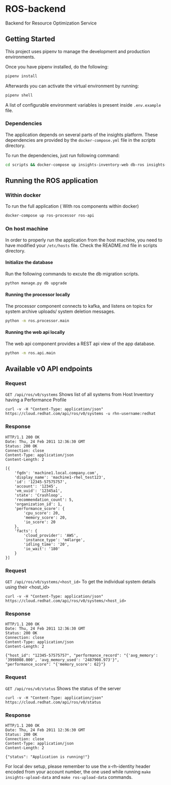 # ROS-backend

Backend for Resource Optimization Service


## Getting Started

This project uses pipenv to manage the development and production environments.

Once you have pipenv installed, do the following:

```bash
pipenv install
```
Afterwards you can activate the virtual environment by running:
```bash
pipenv shell
```

A list of configurable environment variables is present inside `.env.example` file.

### Dependencies
The application depends on several parts of the insights platform. These dependencies are provided by the 
`docker-compose.yml` file in the *scripts* directory.

To run the dependencies, just run following command:
```bash
cd scripts && docker-compose up insights-inventory-web db-ros insights-engine
```
## Running the ROS application
### Within docker
To run the full application ( With ros components within docker)
```bash
docker-compose up ros-processor ros-api
```

### On host machine
In order to properly run the application from the host machine, you need to have modified your `/etc/hosts` file. Check the
README.md file in scripts directory.

#### Initialize the database
Run the following commands to excute the db migration scripts.
```bash
python manage.py db upgrade
```

#### Running the processor locally
The processor component connects to kafka, and listens on topics for system archive uploads/ system deletion messages.
```bash
python -m ros.processor.main
```

#### Running the web api locally
The web api component provides a REST api view of the app database.
```bash
python -m ros.api.main
```

## Available v0 API endpoints

### Request
`GET /api/ros/v0/systems` Shows list of all systems from Host Inventory having a Performance Profile

    curl -v -H "Content-Type: application/json" https://cloud.redhat.com/api/ros/v0/systems -u rhn-username:redhat

### Response

    HTTP/1.1 200 OK
    Date: Thu, 24 Feb 2011 12:36:30 GMT
    Status: 200 OK
    Connection: close
    Content-Type: application/json
    Content-Length: 2

    [{
        'fqdn': 'machine1.local.company.com',
        'display_name': 'machine1-rhel_test123',
        'id': '12345-57575757',
        'account': '12345',
        'vm_uuid': '12345a1',
        'state': 'Crashloop',
        'recommendation_count': 5,
        'organization_id': 1,
        'performance_score': {
            'cpu_score': 20,
            'memory_score': 20,
            'io_score': 20
        },
        'facts': {
            'cloud_provider': 'AWS',
            'instance_type': 'm4large',
            'idling_time': '20',
            'io_wait': '180'
        }
    }]


### Request
`GET /api/ros/v0/systems/<host_id>` To get the individual system details using their <host_id>

    curl -v -H "Content-Type: application/json" https://cloud.redhat.com/api/ros/v0/systems/<host_id>

### Response

    HTTP/1.1 200 OK
    Date: Thu, 24 Feb 2011 12:36:30 GMT
    Status: 200 OK
    Connection: close
    Content-Type: application/json
    Content-Length: 2

    {"host_id": "12345-57575757", "performance_record": "{'avg_memory': '3998008.000', 'avg_memory_used': '2487908.973'}", "performance_score": "{'memory_score': 62}"}


### Request
`GET /api/ros/v0/status` Shows the status of the server

    curl -v -H "Content-Type: application/json" https://cloud.redhat.com/api/ros/v0/status

### Response

    HTTP/1.1 200 OK
    Date: Thu, 24 Feb 2011 12:36:30 GMT
    Status: 200 OK
    Connection: close
    Content-Type: application/json
    Content-Length: 2

    {"status": "Application is running!"}


For local dev setup, please remember to use the x-rh-identity header encoded from your account number, the one used while running `make insights-upload-data` and `make ros-upload-data` commands.
